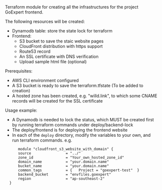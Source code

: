 Terraform module for creating  all the infrastructures for the project GoExpert frontend.

The following resources will be created: 

  - Dynamodb table: store the state lock for terraform
  - Frontend:
	  - S3 bucket to save the staic website pages
	  - CloudFront distribution with https support
	  - Route53 record
	  - An SSL certificate with DNS verification
	  - Upload sample html file (optional)

Prerequisites:

  - AWS CLI environment configured
  - A S3 bucket is ready to save the terraform.tfstate (To be added to creation)
  - A hosted zone has been created, e.g. "willd.link", to which some CNAME records will be created for the SSL certificate

Usage example:

  - A Dynamodb is needed to lock the status, which MUST be created first by running terraform commands under deploy/backend-lock
  - The deploy/frontend is for deploying the frontend website
  - In each of the `deploy` directory, modify the variables to your own, and run terraform commands. e.g. 

  ```
        module "cloudfront_s3_website_with_domain" {
        source                = "../"
        zone_id               = "Your_own_hosted_zone_id"
        domain_name           = "your.domain.name"
        bucket_name           = "your.domain.name"
        common_tags           = {	Project = "goexpert-test"  }
        backend_bucket        = "envfiles.goexpert"
        region                = "ap-southeast-2"
    }
  ```
